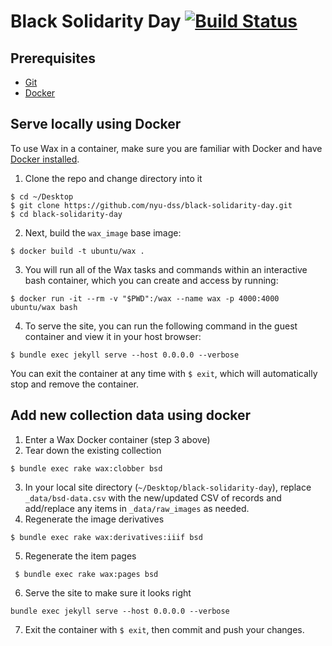 # Black Solidarity Day [![Build Status](https://travis-ci.com/nyu-dss/black-solidarity-day.svg?branch=main)](https://travis-ci.com/nyu-dss/black-solidarity-day)

## Prerequisites 
- [Git](https://git-scm.com/book/en/v2/Getting-Started-Installing-Git)
- [Docker](https://docs.docker.com/get-docker/)

## Serve locally using Docker

To use Wax in a container, make sure you are familiar with Docker and have [Docker installed](https://docs.docker.com/get-docker/).

1. Clone the repo and change directory into it 
```
$ cd ~/Desktop
$ git clone https://github.com/nyu-dss/black-solidarity-day.git
$ cd black-solidarity-day
```

2. Next, build the `wax_image` base image:
```
$ docker build -t ubuntu/wax .
```

3. You will run all of the Wax tasks and commands within an interactive bash container, which you can create and access by running:
```
$ docker run -it --rm -v "$PWD":/wax --name wax -p 4000:4000 ubuntu/wax bash
```

4. To serve the site, you can run the following command in the guest container and view it in your host browser:
```
$ bundle exec jekyll serve --host 0.0.0.0 --verbose
```

You can exit the container at any time with `$ exit`, which will automatically stop and remove the container.

## Add new collection data using docker

1. Enter a Wax Docker container (step 3 above)
2. Tear down the existing collection 
```
$ bundle exec rake wax:clobber bsd
```
3. In your local site directory (`~/Desktop/black-solidarity-day`), replace `_data/bsd-data.csv` with the new/updated CSV of records and add/replace any items in `_data/raw_images` as needed.
4. Regenerate the image derivatives
```
$ bundle exec rake wax:derivatives:iiif bsd
```
5. Regenerate the item pages
```
 $ bundle exec rake wax:pages bsd
```
6. Serve the site to make sure it looks right
```
bundle exec jekyll serve --host 0.0.0.0 --verbose
```
7. Exit the container with `$ exit`, then commit and push your changes.



